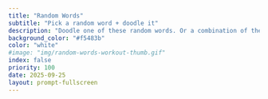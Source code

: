 ```yaml
---
title: "Random Words"
subtitle: "Pick a random word + doodle it"
description: "Doodle one of these random words. Or a combination of the words."
background_color: "#f5483b"
color: "white"
#image: "img/random-words-workout-thumb.gif"
index: false
priority: 100
date: 2025-09-25
layout: prompt-fullscreen
---
```


<ul class="_random random masonry big" data-child="li" data-amount="11" data-template="[[ mix ]]" data-params='{"collections": ["random-words", "animals-signular", "food-singular", "verbs-present", "objects", "nouns-singular"]}'></ul>